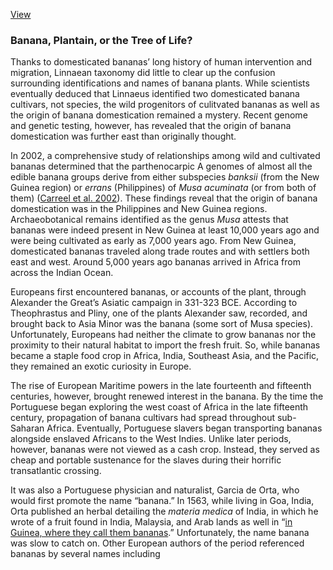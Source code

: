[View](https://us-central1-visual-essay.cloudfunctions.net/essay?gdid=1CUNlxL1pArMUI7W3ozl6YfpOHi04hPqA)



### Banana, Plantain, or the Tree of Life?
Thanks to domesticated bananas’ long history of human intervention and migration, Linnaean taxonomy did little to clear up the confusion surrounding identifications and names of banana plants. While scientists eventually deduced that Linnaeus identified two domesticated banana cultivars, not species, the wild progenitors of culitvated bananas as well as the origin of banana domestication remained a mystery. Recent genome and genetic testing, however, has revealed that the origin of banana domestication was further east than originally thought.

In 2002, a comprehensive study of relationships among wild and cultivated bananas determined that the parthenocarpic A genomes of almost all the edible banana groups derive from either subspecies _banksii_ (from the New Guinea region) or _errans_ (Philippines) of _Musa acuminata_ (or from both of them) ([Carreel et al. 2002](https://muse-jhu-edu.ezp-prod1.hul.harvard.edu/article/233368#b11)). These findings reveal that the origin of banana domestication was in the Philippines and New Guinea regions. Archaeobotanical remains identified as the genus _Musa_ attests that bananas were indeed present in New Guinea at least 10,000 years ago and were being cultivated as early as 7,000 years ago. From New Guinea, domesticated bananas traveled along trade routes and with settlers both east and west. Around 5,000 years ago bananas arrived in Africa from across the Indian Ocean.

Europeans first encountered bananas, or accounts of the plant, through Alexander the Great’s Asiatic campaign in 331-323 BCE. According to Theophrastus and Pliny, one of the plants Alexander saw, recorded, and brought back to Asia Minor was the banana (some sort of Musa species). Unfortunately, Europeans had neither the climate to grow bananas nor the proximity to their natural habitat to import the fresh fruit. So, while bananas became a staple food crop in Africa, India, Southeast Asia, and the Pacific, they remained an exotic curiosity in Europe.

The rise of European Maritime powers in the late fourteenth and fifteenth centuries, however, brought renewed interest in the banana. By the time the Portuguese began exploring the west coast of Africa in the late fifteenth century, propagation of banana cultivars had spread throughout sub-Saharan Africa. Eventually, Portuguese slavers began transporting bananas alongside enslaved Africans to the West Indies. Unlike later periods, however, bananas were not viewed as a cash crop. Instead, they served as cheap and portable sustenance for the slaves during their horrific transatlantic crossing.

It was also a Portuguese physician and naturalist, Garcia de Orta, who would first promote the name “banana.” In 1563, while living in Goa, India, Orta published an herbal detailing the _materia medica_ of India, in which he wrote of a fruit found in India, Malaysia, and Arab lands as well in “[in Guinea, where they call them bananas](https://bibdigital.rjb.csic.es/viewer/15528/?offset=#page=360&viewer=picture&o=search&n=0&q=banana).” Unfortunately, the name banana was slow to catch on. Other European authors of the period referenced bananas by several names including
<!--stackedit_data:
eyJoaXN0b3J5IjpbMzk1OTMyNzg0XX0=
-->